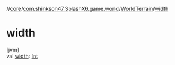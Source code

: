 //[core](../../../index.md)/[com.shinkson47.SplashX6.game.world](../index.md)/[WorldTerrain](index.md)/[width](width.md)

# width

[jvm]\
val [width](width.md): [Int](https://kotlinlang.org/api/latest/jvm/stdlib/kotlin/-int/index.html)
